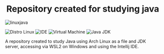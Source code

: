 <h1 align="center"> Repository created for studying java </h1>


![linuxjava](https://user-images.githubusercontent.com/31463281/204706137-291370e9-e3f6-46d6-8d55-3b8f793140ff.jpg)

![Distro Linux](https://img.shields.io/badge/LINUX-ARCH-blue)
![IDE](https://img.shields.io/badge/IDE-INTELLIJ-orange)
![Virtual Machine](https://img.shields.io/badge/VM-WSL2-red)
![Java JDK](https://img.shields.io/badge/JAVA-JDK%2019-yellow)


A repository created to study Java using Arch Linux as a file and JDK server, accessing via WSL2 on Windows and using the Intellij IDE.

